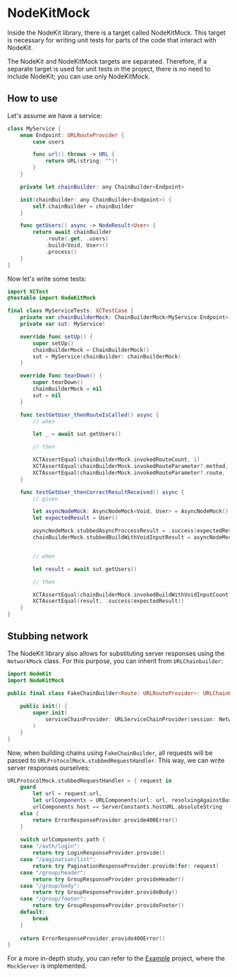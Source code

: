 # NodeKitMock

Inside the NodeKit library, there is a target called NodeKitMock. This target is necessary for writing unit tests for parts of the code that interact with NodeKit.

The NodeKit and NodeKitMock targets are separated. Therefore, if a separate target is used for unit tests in the project, there is no need to include NodeKit; you can use only NodeKitMock.

## How to use

Let's assume we have a service:

```Swift
class MyService {
    enum Endpoint: URLRouteProvider {
        case users

        func url() throws -> URL {
            return URL(string: "")!
        }
    }

    private let chainBuilder: any ChainBuilder<Endpoint>

    init(chainBuilder: any ChainBuilder<Endpoint>) {
        self.chainBuilder = chainBuilder
    }

    func getUsers() async -> NodeResult<User> {
        return await chainBuilder
            .route(.get, .users)
            .build<Void, User>()
            .process()
    }
}
```

Now let's write some tests:

```Swift
import XCTest
@testable import NodeKitMock

final class MyServiceTests: XCTestCase {
    private var chainBuilderMock: ChainBuilderMock<MyService.Endpoint>!
    private var sut: MyService!

    override func setUp() {
        super.setUp()
        chainBuilderMock = ChainBuilderMock()
        sut = MyService(chainBuilder: chainBuilderMock)
    }

    override func tearDown() {
        super.tearDown()
        chainBuilderMock = nil
        sut = nil
    }

    func testGetUser_thenRouteIsCalled() async {
        // when

        let _ = await sut.getUsers()

        // then

        XCTAssertEqual(chainBuilderMock.invokedRouteCount, 1)
        XCTAssertEqual(chainBuilderMock.invokedRouteParameter?.method, .get)
        XCTAssertEqual(chainBuilderMock.invokedRouteParameter?.route, .users)
    }

    func testGetUser_thenCorrectResultReceived() async {
        // given

        let asyncNodeMock: AsyncNodeMock<Void, User> = AsyncNodeMock()
        let expectedResult = User()

        asyncNodeMock.stubbedAsyncProccessResult = .success(expectedResult)
        chainBuilderMock.stubbedBuildWithVoidInputResult = asyncNodeMock


        // when

        let result = await sut.getUsers()

        // then

        XCTAssertEqual(chainBuilderMock.invokedBuildWithVoidInputCount, 1)
        XCTAssertEqual(result, .success(expectedResult))
    }
}
```

## Stubbing network

The NodeKit library also allows for substituting server responses using the `NetworkMock` class. For this purpose, you can inherit from `URLChainbuilder`:

```swift
import NodeKit
import NodeKitMock

public final class FakeChainBuilder<Route: URLRouteProvider>: URLChainBuilder<Route> {
    
    public init() {
        super.init(
            serviceChainProvider: URLServiceChainProvider(session: NetworkMock().urlSession)
        )
    }
}

```

Now, when building chains using `FakeChainBuilder`, all requests will be passed to `URLProtocolMock.stubbedRequestHandler`. This way, we can write server responses ourselves:

```swift
URLProtocolMock.stubbedRequestHandler = { request in
    guard 
        let url = request.url,
        let urlComponents = URLComponents(url: url, resolvingAgainstBaseURL: true),
        urlComponents.host == ServerConstants.hostURL.absoluteString
    else {
        return ErrorResponseProvider.provide400Error()
    }
            
    switch urlComponents.path {
    case "/auth/login":
        return try LoginResponseProvider.provide()
    case "/pagination/list":
        return try PaginationResponseProvider.provide(for: request)
    case "/group/header":
        return try GroupResponseProvider.provideHeader()
    case "/group/body":
        return try GroupResponseProvider.provideBody()
    case "/group/footer":
        return try GroupResponseProvider.provideFooter()
    default:
        break
    }
            
    return ErrorResponseProvider.provide400Error()
}
```

For a more in-depth study, you can refer to the [Example](../Example) project, where the `MockServer` is implemented.